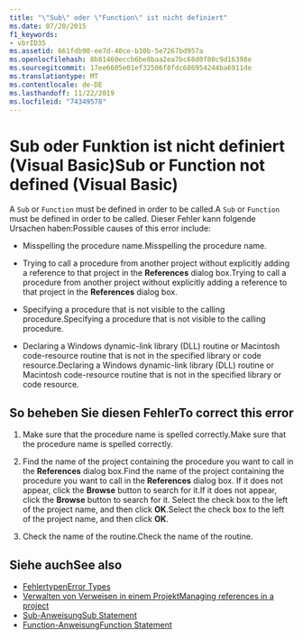 ```yaml
---
title: "\"Sub\" oder \"Function\" ist nicht definiert"
ms.date: 07/20/2015
f1_keywords:
- vbrID35
ms.assetid: 661fdb90-ee7d-40ce-b30b-5e7267bd957a
ms.openlocfilehash: 8b81460eccb6be8baa2ea7bc68d0f80c9d16398e
ms.sourcegitcommit: 17ee6605e01ef32506f8fdc686954244ba6911de
ms.translationtype: MT
ms.contentlocale: de-DE
ms.lasthandoff: 11/22/2019
ms.locfileid: "74349578"
---
```

# <a name="sub-or-function-not-defined-visual-basic"></a><span data-ttu-id="dbacd-102">Sub oder Funktion ist nicht definiert (Visual Basic)</span><span class="sxs-lookup"><span data-stu-id="dbacd-102">Sub or Function not defined (Visual Basic)</span></span>
<span data-ttu-id="dbacd-103">A `Sub` or `Function` must be defined in order to be called.</span><span class="sxs-lookup"><span data-stu-id="dbacd-103">A `Sub` or `Function` must be defined in order to be called.</span></span> <span data-ttu-id="dbacd-104">Dieser Fehler kann folgende Ursachen haben:</span><span class="sxs-lookup"><span data-stu-id="dbacd-104">Possible causes of this error include:</span></span>  
  
- <span data-ttu-id="dbacd-105">Misspelling the procedure name.</span><span class="sxs-lookup"><span data-stu-id="dbacd-105">Misspelling the procedure name.</span></span>  
  
- <span data-ttu-id="dbacd-106">Trying to call a procedure from another project without explicitly adding a reference to that project in the **References** dialog box.</span><span class="sxs-lookup"><span data-stu-id="dbacd-106">Trying to call a procedure from another project without explicitly adding a reference to that project in the **References** dialog box.</span></span>  
  
- <span data-ttu-id="dbacd-107">Specifying a procedure that is not visible to the calling procedure.</span><span class="sxs-lookup"><span data-stu-id="dbacd-107">Specifying a procedure that is not visible to the calling procedure.</span></span>  
  
- <span data-ttu-id="dbacd-108">Declaring a Windows dynamic-link library (DLL) routine or Macintosh code-resource routine that is not in the specified library or code resource.</span><span class="sxs-lookup"><span data-stu-id="dbacd-108">Declaring a Windows dynamic-link library (DLL) routine or Macintosh code-resource routine that is not in the specified library or code resource.</span></span>  
  
## <a name="to-correct-this-error"></a><span data-ttu-id="dbacd-109">So beheben Sie diesen Fehler</span><span class="sxs-lookup"><span data-stu-id="dbacd-109">To correct this error</span></span>  
  
1. <span data-ttu-id="dbacd-110">Make sure that the procedure name is spelled correctly.</span><span class="sxs-lookup"><span data-stu-id="dbacd-110">Make sure that the procedure name is spelled correctly.</span></span>  
  
2. <span data-ttu-id="dbacd-111">Find the name of the project containing the procedure you want to call in the **References** dialog box.</span><span class="sxs-lookup"><span data-stu-id="dbacd-111">Find the name of the project containing the procedure you want to call in the **References** dialog box.</span></span> <span data-ttu-id="dbacd-112">If it does not appear, click the **Browse** button to search for it.</span><span class="sxs-lookup"><span data-stu-id="dbacd-112">If it does not appear, click the **Browse** button to search for it.</span></span> <span data-ttu-id="dbacd-113">Select the check box to the left of the project name, and then click **OK**.</span><span class="sxs-lookup"><span data-stu-id="dbacd-113">Select the check box to the left of the project name, and then click **OK**.</span></span>  
  
3. <span data-ttu-id="dbacd-114">Check the name of the routine.</span><span class="sxs-lookup"><span data-stu-id="dbacd-114">Check the name of the routine.</span></span>  
  
## <a name="see-also"></a><span data-ttu-id="dbacd-115">Siehe auch</span><span class="sxs-lookup"><span data-stu-id="dbacd-115">See also</span></span>

- [<span data-ttu-id="dbacd-116">Fehlertypen</span><span class="sxs-lookup"><span data-stu-id="dbacd-116">Error Types</span></span>](../../../visual-basic/programming-guide/language-features/error-types.md)
- [<span data-ttu-id="dbacd-117">Verwalten von Verweisen in einem Projekt</span><span class="sxs-lookup"><span data-stu-id="dbacd-117">Managing references in a project</span></span>](/visualstudio/ide/managing-references-in-a-project)
- [<span data-ttu-id="dbacd-118">Sub-Anweisung</span><span class="sxs-lookup"><span data-stu-id="dbacd-118">Sub Statement</span></span>](../../../visual-basic/language-reference/statements/sub-statement.md)
- [<span data-ttu-id="dbacd-119">Function-Anweisung</span><span class="sxs-lookup"><span data-stu-id="dbacd-119">Function Statement</span></span>](../../../visual-basic/language-reference/statements/function-statement.md)
